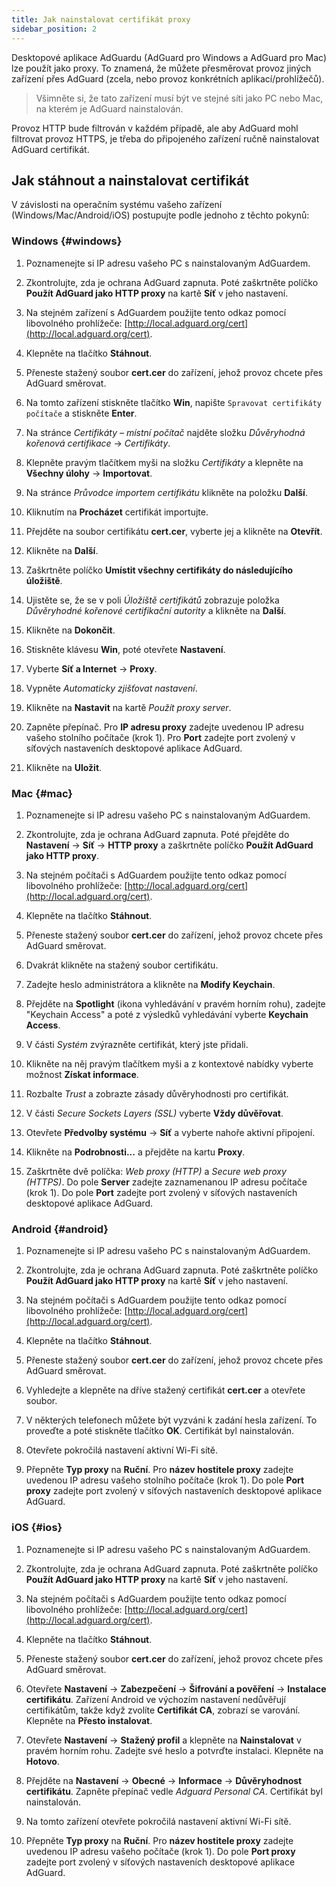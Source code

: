 ```yaml
---
title: Jak nainstalovat certifikát proxy
sidebar_position: 2
---
```


Desktopové aplikace AdGuardu (AdGuard pro Windows a AdGuard pro Mac) lze použít jako proxy. To znamená, že můžete přesměrovat provoz jiných zařízení přes AdGuard (zcela, nebo provoz konkrétních aplikací/prohlížečů).

> Všimněte si, že tato zařízení musí být ve stejné síti jako PC nebo Mac, na kterém je AdGuard nainstalován.

Provoz HTTP bude filtrován v každém případě, ale aby AdGuard mohl filtrovat provoz HTTPS, je třeba do připojeného zařízení ručně nainstalovat AdGuard certifikát.

## Jak stáhnout a nainstalovat certifikát

V závislosti na operačním systému vašeho zařízení (Windows/Mac/Android/iOS) postupujte podle jednoho z těchto pokynů:

### Windows {#windows}

1. Poznamenejte si IP adresu vašeho PC s nainstalovaným AdGuardem.

2. Zkontrolujte, zda je ochrana AdGuard zapnuta. Poté zaškrtněte políčko **Použít AdGuard jako HTTP proxy** na kartě **Síť** v jeho nastavení.

3. Na stejném zařízení s AdGuardem použijte tento odkaz pomocí libovolného prohlížeče: [http://local.adguard.org/cert](http://local.adguard.org/cert).

4. Klepněte na tlačítko **Stáhnout**.

5. Přeneste stažený soubor **cert.cer** do zařízení, jehož provoz chcete přes AdGuard směrovat.

6. Na tomto zařízení stiskněte tlačítko **Win**, napište `Spravovat certifikáty počítače` a stiskněte **Enter**.

7. Na stránce *Certifikáty – místní počítač* najděte složku *Důvěryhodná kořenová certifikace* → *Certifikáty*.

8. Klepněte pravým tlačítkem myši na složku *Certifikáty* a klepněte na **Všechny úlohy** → **Importovat**.

9. Na stránce *Průvodce importem certifikátu* klikněte na položku **Další**.

10. Kliknutím na **Procházet** certifikát importujte.

11. Přejděte na soubor certifikátu **cert.cer**, vyberte jej a klikněte na **Otevřít**.

12. Klikněte na **Další**.

13. Zaškrtněte políčko **Umístit všechny certifikáty do následujícího úložiště**.

14. Ujistěte se, že se v poli *Úložiště certifikátů* zobrazuje položka *Důvěryhodné kořenové certifikační autority* a klikněte na **Další**.

15. Klikněte na **Dokončit**.

16. Stiskněte klávesu **Win**, poté otevřete **Nastavení**.

17. Vyberte **Síť a Internet** → **Proxy**.

18. Vypněte *Automaticky zjišťovat nastavení*.

19. Klikněte na **Nastavit** na kartě *Použít proxy server*.

20. Zapněte přepínač. Pro **IP adresu proxy** zadejte uvedenou IP adresu vašeho stolního počítače (krok 1). Pro **Port** zadejte port zvolený v síťových nastaveních desktopové aplikace AdGuard.

21. Klikněte na **Uložit**.

### Mac {#mac}

1. Poznamenejte si IP adresu vašeho PC s nainstalovaným AdGuardem.

2. Zkontrolujte, zda je ochrana AdGuard zapnuta. Poté přejděte do **Nastavení** → **Síť** → **HTTP proxy** a zaškrtněte políčko **Použít AdGuard jako HTTP proxy**.

3. Na stejném počítači s AdGuardem použijte tento odkaz pomocí libovolného prohlížeče: [http://local.adguard.org/cert](http://local.adguard.org/cert).

4. Klepněte na tlačítko **Stáhnout**.

5. Přeneste stažený soubor **cert.cer** do zařízení, jehož provoz chcete přes AdGuard směrovat.

6. Dvakrát klikněte na stažený soubor certifikátu.

7. Zadejte heslo administrátora a klikněte na **Modify Keychain**.

8. Přejděte na **Spotlight** (ikona vyhledávání v pravém horním rohu), zadejte "Keychain Access" a poté z výsledků vyhledávání vyberte **Keychain Access**.

9. V části *Systém* zvýrazněte certifikát, který jste přidali.

10. Klikněte na něj pravým tlačítkem myši a z kontextové nabídky vyberte možnost **Získat informace**.

11. Rozbalte *Trust* a zobrazte zásady důvěryhodnosti pro certifikát.

12. V části *Secure Sockets Layers (SSL)* vyberte **Vždy důvěřovat**.

13. Otevřete **Předvolby systému** → **Síť** a vyberte nahoře aktivní připojení.

14. Klikněte na **Podrobnosti...** a přejděte na kartu **Proxy**.

15. Zaškrtněte dvě políčka: *Web proxy (HTTP)* a *Secure web proxy (HTTPS)*. Do pole **Server** zadejte zaznamenanou IP adresu počítače (krok 1). Do pole **Port** zadejte port zvolený v síťových nastaveních desktopové aplikace AdGuard.

### Android {#android}

1. Poznamenejte si IP adresu vašeho PC s nainstalovaným AdGuardem.

2. Zkontrolujte, zda je ochrana AdGuard zapnuta. Poté zaškrtněte políčko **Použít AdGuard jako HTTP proxy** na kartě **Síť** v jeho nastavení.

3. Na stejném počítači s AdGuardem použijte tento odkaz pomocí libovolného prohlížeče: [http://local.adguard.org/cert](http://local.adguard.org/cert).

4. Klepněte na tlačítko **Stáhnout**.

5. Přeneste stažený soubor **cert.cer** do zařízení, jehož provoz chcete přes AdGuard směrovat.

6. Vyhledejte a klepněte na dříve stažený certifikát **cert.cer** a otevřete soubor.

7. V některých telefonech můžete být vyzváni k zadání hesla zařízení. To proveďte a poté stiskněte tlačítko **OK**. Certifikát byl nainstalován.

8. Otevřete pokročilá nastavení aktivní Wi-Fi sítě.

9. Přepněte **Typ proxy** na **Ruční**. Pro **název hostitele proxy** zadejte uvedenou IP adresu vašeho stolního počítače (krok 1). Do pole **Port proxy** zadejte port zvolený v síťových nastaveních desktopové aplikace AdGuard.

### iOS {#ios}

1. Poznamenejte si IP adresu vašeho PC s nainstalovaným AdGuardem.

2. Zkontrolujte, zda je ochrana AdGuard zapnuta. Poté zaškrtněte políčko **Použít AdGuard jako HTTP proxy** na kartě **Síť** v jeho nastavení.

3. Na stejném počítači s AdGuardem použijte tento odkaz pomocí libovolného prohlížeče: [http://local.adguard.org/cert](http://local.adguard.org/cert).

4. Klepněte na tlačítko **Stáhnout**.

5. Přeneste stažený soubor **cert.cer** do zařízení, jehož provoz chcete přes AdGuard směrovat.

6. Otevřete **Nastavení** → **Zabezpečení** → **Šifrování a pověření** → **Instalace certifikátu**. Zařízení Android ve výchozím nastavení nedůvěřují certifikátům, takže když zvolíte **Certifikát CA**, zobrazí se varování. Klepněte na **Přesto instalovat**.

7. Otevřete **Nastavení** → **Stažený profil** a klepněte na **Nainstalovat** v pravém horním rohu. Zadejte své heslo a potvrďte instalaci. Klepněte na **Hotovo**.

8. Přejděte na **Nastavení** → **Obecné** → **Informace** → **Důvěryhodnost certifikátu**. Zapněte přepínač vedle *Adguard Personal CA*. Certifikát byl nainstalován.

9. Na tomto zařízení otevřete pokročilá nastavení aktivní Wi-Fi sítě.

10. Přepněte **Typ proxy** na **Ruční**. Pro **název hostitele proxy** zadejte uvedenou IP adresu vašeho počítače (krok 1). Do pole **Port proxy** zadejte port zvolený v síťových nastaveních desktopové aplikace AdGuard.
